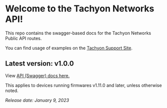 

# Welcome to the Tachyon Networks API!

This repo contains the swagger-based docs for the Tachyon Networks Public API routes.  

You can find usage of examples on the <a href="https://tachyon-networks.freshdesk.com/support/solutions/articles/67000659777-tna-30x-restful-api">Tachyon Support Site</a>.

## Latest version: v1.0.0 
View <a href="https://tachyon-networks.github.io/api_docs/tna_30x/v1.0.0/">API (Swagger) docs here.</a>

This applies to devices running firmwares v1.11.0 and later, unless otherwise noted.

*Release date: January 9, 2023*

